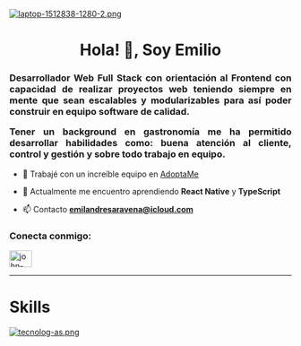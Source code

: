 [![laptop-1512838-1280-2.png](https://i.postimg.cc/4N9RwKPQ/laptop-1512838-1280-2.png)](https://postimg.cc/yksG88wD)

<h1 align="center">Hola! 👋, Soy Emilio</h1>
<h3 align="justify">Desarrollador Web Full Stack con orientación al Frontend con capacidad de realizar proyectos web teniendo siempre en mente que sean escalables y modularizables para así poder construir en equipo software de calidad.

Tener un background en gastronomía me ha permitido desarrollar habilidades como: buena atención al cliente, control y gestión y sobre todo trabajo en equipo.</h3>

- 🔭 Trabajé con un increíble equipo en [AdoptaMe](https://adoptame.vercel.app/)

- 🌱 Actualmente me encuentro aprendiendo **React Native** y **TypeScript**

- 📫 Contacto **emilandresaravena@icloud.com**

<h3 align="left">Conecta conmigo:</h3>
<p align="left">
<a href="https://linkedin.com/in/emiandd" target="blank"><img align="center" src="https://raw.githubusercontent.com/rahuldkjain/github-profile-readme-generator/master/src/images/icons/Social/linked-in-alt.svg" alt="john-arango" height="30" width="40" /></a>
</p>

---------

<h1 align="left">Skills</h1>

[![tecnolog-as.png](https://i.postimg.cc/25gZLkd6/tecnolog-as.png)](https://postimg.cc/06dQLqBR)

